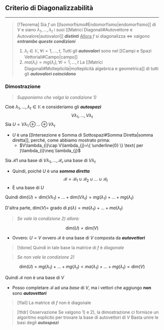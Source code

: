 ## Criterio di Diagonalizzabilità
---
>[!Teorema]
>Sia $f$ un [[Isomorfismo#Endomorfismo|endomorfismo]] di $V$ e siano $\lambda_{1},\dots,\lambda_{t}$ i suoi [[Matrici Diagonali#Autovettore e Autovalore|autovalori]] ***distinti***
><u>Allora</u>
>$f$ si diagonalizza $\iff$ valgono ***entrambe queste condizioni***
>1. $\lambda_{i}\in\mathbb{K}, \forall i=1,\dots,t$, Tutti gli ***autovalori*** sono nel [[Campi e Spazi Vettoriali#Campo|campo]]
>2. $ma(\lambda_{i})=mg(\lambda_{i}), \forall i=1,\dots,t$ La [[Matrici Diagonali#Molteplicità|molteplicità algebrica e geometrica]] di tutti gli ***autovalori coincidono***

### Dimostrazione
>*Supponiamo che valga la condizione 1)*

Cioè $\lambda_{1},\dots,\lambda_{t}\in\mathbb{K}$ e consideriamo gli ***autospazi***
$$
V\lambda_{1},\dots,V\lambda_{t}
$$
Sia $U=V\lambda_{1}\oplus\dots\oplus V\lambda_{t}$
- $U$ è una [[Intersezione e Somma di Sottospazi#Somma Diretta|somma diretta]], perché, come abbiamo mostrato prima: 
	- $V\lambda_{i}\cap V\lambda_{j}=\{ \underline{0} \} \text{ per }\lambda_{i}\neq \lambda_{j}$

Sia $\mathcal{B}1$ una base di $V\lambda_{1},\dots,\mathcal{B_{t}}$ una base di $V\lambda_{t}$ 
- Quindi, poiché $U$ è una ***somma diretta***
$$
\mathcal{B}=\mathcal{B}_{1}\cup\mathcal{B}_{2}\cup\dots\cup\mathcal{B}_{t}
$$
- È una base di $U$

Quindi $\text{dim}(U)=\text{dim}(V\lambda_{1})+\dots+\text{dim}(V\lambda_{t})=mg(\lambda_{1})+\dots+mg(\lambda_{t})$

D'altra parte, $\text{dim}(V)=$ grado di $p(\lambda)=ma(\lambda_{1})+\dots+ma(\lambda_{t})$

>*Se vale la condizione 2) allora:*

$$
\text{dim}(U)=\text{dim}(V)
$$
- Ovvero: $U=V$ ovvero $\mathcal{B}$ è una base di $V$ composta da ***autovettori***

>[!done] Quindi in tale base la matrice di $f$ è *diagonale*

>*Se non vale la condizione 2)*

$$
\text{dim}(U)=mg(\lambda_{1})+\dots+mg(\lambda_{t})<ma(\lambda_{1})+\dots+mg(\lambda_{t})=\text{dim}(V)
$$

Quindi $\mathcal{B}$ non è una base di $V$
- Posso completare $\mathcal{B}$ ad una *base* di $V$, ma i vettori che aggiungo **non** sono ***autovettori***

>[!fail] La matrice di $f$ non è diagonale

>[!tldr] Osservazione
>Se valgono 1) e 2), la dimostrazione ci fornisce un algoritmo esplicito per trovare la base di autovettori di $V$
>Basta unire le basi degli ***autospazi***

